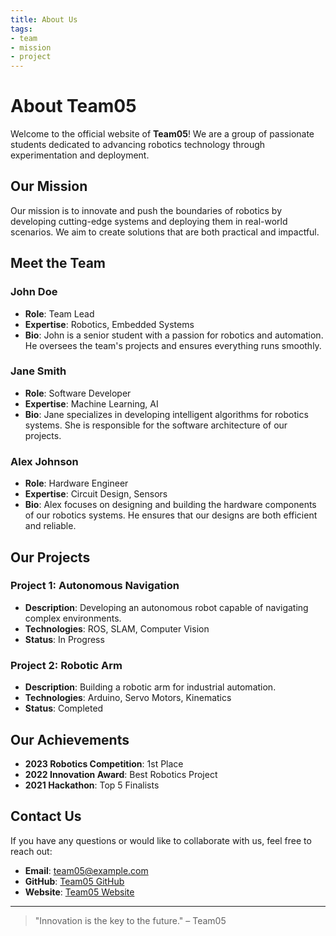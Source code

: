 ```yaml
---
title: About Us
tags:
- team
- mission
- project
---
```


# About Team05

Welcome to the official website of **Team05**! We are a group of passionate students dedicated to advancing robotics technology through experimentation and deployment.

## Our Mission

Our mission is to innovate and push the boundaries of robotics by developing cutting-edge systems and deploying them in real-world scenarios. We aim to create solutions that are both practical and impactful.

## Meet the Team

### John Doe
- **Role**: Team Lead
- **Expertise**: Robotics, Embedded Systems
- **Bio**: John is a senior student with a passion for robotics and automation. He oversees the team's projects and ensures everything runs smoothly.

### Jane Smith
- **Role**: Software Developer
- **Expertise**: Machine Learning, AI
- **Bio**: Jane specializes in developing intelligent algorithms for robotics systems. She is responsible for the software architecture of our projects.

### Alex Johnson
- **Role**: Hardware Engineer
- **Expertise**: Circuit Design, Sensors
- **Bio**: Alex focuses on designing and building the hardware components of our robotics systems. He ensures that our designs are both efficient and reliable.

## Our Projects

### Project 1: Autonomous Navigation
- **Description**: Developing an autonomous robot capable of navigating complex environments.
- **Technologies**: ROS, SLAM, Computer Vision
- **Status**: In Progress

### Project 2: Robotic Arm
- **Description**: Building a robotic arm for industrial automation.
- **Technologies**: Arduino, Servo Motors, Kinematics
- **Status**: Completed

## Our Achievements

- **2023 Robotics Competition**: 1st Place
- **2022 Innovation Award**: Best Robotics Project
- **2021 Hackathon**: Top 5 Finalists

## Contact Us

If you have any questions or would like to collaborate with us, feel free to reach out:

- **Email**: [team05@example.com](mailto:team05@example.com)
- **GitHub**: [Team05 GitHub](https://github.com/RAS598-2025-S-Team05)
- **Website**: [Team05 Website](https://ras598-2025-s-team05.github.io/)

---

> "Innovation is the key to the future." – Team05